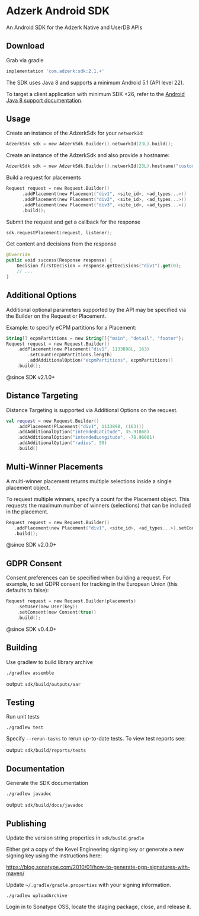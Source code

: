 # Adzerk Android SDK

An Android SDK for the Adzerk Native and UserDB APIs

## Download

Grab via gradle

```gradle
implementation 'com.adzerk:sdk:2.1.+'
```

The SDK uses Java 8 and supports a minimum Android 5.1 (API level 22).

To target a client application with minimum SDK <26, refer to the [Android Java 8 support documentation](https://developer.android.com/studio/write/java8-support).

## Usage

Create an instance of the AdzerkSdk for your `networkId`:

```kotlin
AdzerkSdk sdk = new AdzerkSdk.Builder().networkId(23L).build();
```

Create an instance of the AdzerkSdk and also provide a hostname:

```kotlin
AdzerkSdk sdk = new AdzerkSdk.Builder().networkId(23L).hostname("custom.host.com").build();
```

Build a request for placements

```kotlin
Request request = new Request.Builder()
      .addPlacement(new Placement("div1", <site_id>, <ad_types...>))
      .addPlacement(new Placement("div2", <site_id>, <ad_types...>))
      .addPlacement(new Placement("div3", <site_id>, <ad_types...>))
      .build();
```

Submit the request and get a callback for the response

```kotlin
sdk.requestPlacement(request, listener);
```

Get content and decisions from the response

```kotlin
@Override
public void success(Response response) {
    Decision firstDecision = response.getDecisions("div1").get(0);
    // ...
}
```

## Additional Options
Additional optional parameters supported by the API may be specified via the Builder on the Request or Placement.

Example: to specify eCPM partitions for a Placement:

```kotlin
String[] ecpmPartitions = new String[]{"main", "detail", "footer"};
Request request = new Request.Builder()
    .addPlacement(new Placement("div1", 1133898L, 163)
        .setCount(ecpmPartitions.length)
        .addAdditionalOption("ecpmPartitions", ecpmPartitions))
    .build();
```

@since SDK v2.1.0+

## Distance Targeting

Distance Targeting is supported via Additional Options on the request.

```kotlin
val request = new Request.Builder()
    .addPlacement(Placement("div1", 1133898, (163)))
    .addAdditionalOption("intendedLatitude", 35.91868)
    .addAdditionalOption("intendedLongitude", -78.96001)
    .addAdditionalOption("radius", 50)
    .build()
```

## Multi-Winner Placements
A multi-winner placement returns multiple selections inside a single placement object.

To request multiple winners, specify a count for the Placement object. This requests the maximum number of winners (selections) that can be included in the placement.

```kotlin
Request request = new Request.Builder()
   .addPlacement(new Placement("div1", <site_id>, <ad_types...>).setCount(3))
   .build();
```

@since SDK v2.0.0+

## GDPR Consent

Consent preferences can be specified when building a request. For example, to set GDPR consent for tracking in the European Union (this defaults to false):

```kotlin
Request request = new Request.Builder(placements)
    .setUser(new User(key))
    .setConsent(new Consent(true))
    .build();
```

@since SDK v0.4.0+

## Building
Use gradlew to build library archive

```
./gradlew assemble
```
output: `sdk/build/outputs/aar`

## Testing
Run unit tests

```
./gradlew test
```
Specify `--rerun-tasks` to rerun up-to-date tests. To view test reports see:

output: `sdk/build/reports/tests`

## Documentation
Generate the SDK documentation

```
./gradlew javadoc
```

output: `sdk/build/docs/javadoc`

## Publishing
Update the version string properties in `sdk/build.gradle`

Either get a copy of the Kevel Engineering signing key or generate a new signing key using the instructions here:

https://blog.sonatype.com/2010/01/how-to-generate-pgp-signatures-with-maven/

Update `~/.gradle/gradle.properties` with your signing information.

```
./gradlew uploadArchive
```

Login in to Sonatype OSS, locate the staging package, close, and release it.
